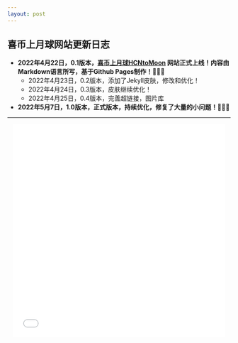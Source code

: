 ```yaml
---
layout: post
---
```


## **喜币上月球网站更新日志**


- **2022年4月22日，0.1版本，[喜币上月球HCNtoMoon](https://hcntomoon.github.io/) 网站正式上线！内容由Markdown语言所写，基于Github Pages制作！🎉🎉🎉**
  -  2022年4月23日，0.2版本，添加了Jekyll皮肤，修改和优化！
  - 2022年4月24日，0.3版本，皮肤继续优化！
  - 2022年4月25日，0.4版本，完善超链接，图片库
- **2022年5月7日，1.0版本，正式版本，持续优化，修复了大量的小问题！🎉🎉🎉**

---

<HTML lang="en">
    <div style="text-align: center;">
    <iframe frameborder="no" border="1" marginwidth="0" marginheight="0" width="480" height="480" src="/img-folder/《喜币上月球》洗脑神曲.mp4"></iframe>
</div>
</HTML>



